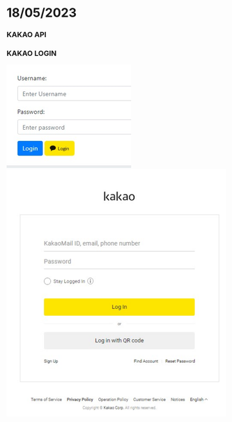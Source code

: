 # 18/05/2023

### KAKAO API


### KAKAO LOGIN

![image](./kakaoLogin.jpg)
![image](./kakaoLogin2.jpg)

